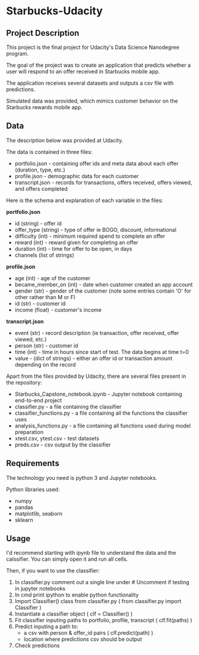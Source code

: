 # Starbucks-Udacity

## Project Description
This project is the final project for Udacity's Data Science Nanodegree program.

The goal of the project was to create an application that predicts whether a user will respond to an offer received in Starbucks mobile app.

The application receives several datasets and outputs a csv file with predictions.

Simulated data was provided, which mimics customer behavior on the Starbucks rewards mobile app.

## Data
The description below was provided at Udacity.

The data is contained in three files:

* portfolio.json - containing offer ids and meta data about each offer (duration, type, etc.)
* profile.json - demographic data for each customer
* transcript.json - records for transactions, offers received, offers viewed, and offers completed

Here is the schema and explanation of each variable in the files:

**portfolio.json**
* id (string) - offer id
* offer_type (string) - type of offer ie BOGO, discount, informational
* difficulty (int) - minimum required spend to complete an offer
* reward (int) - reward given for completing an offer
* duration (int) - time for offer to be open, in days
* channels (list of strings)

**profile.json**
* age (int) - age of the customer 
* became_member_on (int) - date when customer created an app account
* gender (str) - gender of the customer (note some entries contain 'O' for other rather than M or F)
* id (str) - customer id
* income (float) - customer's income

**transcript.json**
* event (str) - record description (ie transaction, offer received, offer viewed, etc.)
* person (str) - customer id
* time (int) - time in hours since start of test. The data begins at time t=0
* value - (dict of strings) - either an offer id or transaction amount depending on the record

Apart from the files provided by Udacity, there are several files present in the repository:
* Starbucks_Capstone_notebook.ipynb - Jupyter notebook containing end-to-end project
* classifier.py - a file containing the classifier
* classifier_functions.py - a file containing all the functions the classifier uses
* analysis_functions.py - a file containing all functions used during model preparation
* xtest.csv, ytest.csv - test datasets
* preds.csv - csv output by the classifier

## Requirements

The technology you need is python 3 and Jupyter notebooks.

Python libraries used:
* numpy
* pandas
* matplotlib, seaborn
* sklearn

## Usage

I'd recommend starting with ipynb file to understand the data and the calssifier. You can simply open it and run all cells.

Then, if you want to use the classifier:

1. In classifier.py comment out a single line under # Uncomment if testing in jupyter notebooks
2. In cmd print ipython to enable python functionality
3. Import Classifier() class from classifier.py ( from classifier.py import Classifier )
4. Instantiate a classifier object ( clf = Classifier() )
5. Fit classifier inputing paths to portfolio, profile, transcript ( clf.fit(paths) )
6. Predict inputing a path to:
   * a csv with person & offer_id pairs ( clf.predict(path) )
   * location where predictions csv should be output
7. Check predictions

